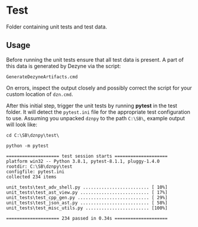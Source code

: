 # Test

Folder containing unit tests and test data.

## Usage

Before running the unit tests ensure that all test data is present. A part of this data is generated by Dezyne via the
script:

    GenerateDezyneArtifacts.cmd

On errors, inspect the output closely and possibly correct the script for your custom location of `dzn.cmd`.

After this initial step, trigger the unit tests by running **pytest** in the test folder. It will detect
the `pytest.ini` file for the appropriate test configuration to use. Assuming you unpacked `dznpy` to the path `C:\SB\`,
example output will look like:

    cd C:\SB\dznpy\test\

    python -m pytest

    ==================== test session starts ====================
    platform win32 -- Python 3.8.1, pytest-8.1.1, pluggy-1.4.0
    rootdir: C:\SB\dznpy\test
    configfile: pytest.ini
    collected 234 items
    
    unit_tests\test_adv_shell.py ......................... [ 10%]
    unit_tests\test_ast_view.py .......................... [ 17%]
    unit_tests\test_cpp_gen.py ........................... [ 29%]
    unit_tests\test_json_ast.py .......................... [ 58%]
    unit_tests\test_misc_utils.py ........................ [100%]
    
    ==================== 234 passed in 0.34s ====================
